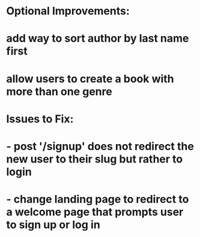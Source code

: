 # Optional Improvements:
# add way to sort author by last name first
# allow users to create a book with more than one genre

# Issues to Fix:
# - post '/signup' does not redirect the new user to their slug but rather to login
# - change landing page to redirect to a welcome page that prompts user to sign up or log in 